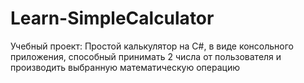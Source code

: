 # Learn-SimpleCalculator
Учебный проект: Простой калькулятор на C#, в виде консольного приложения, способный принимать 2 числа от пользователя и производить выбранную математическую операцию

